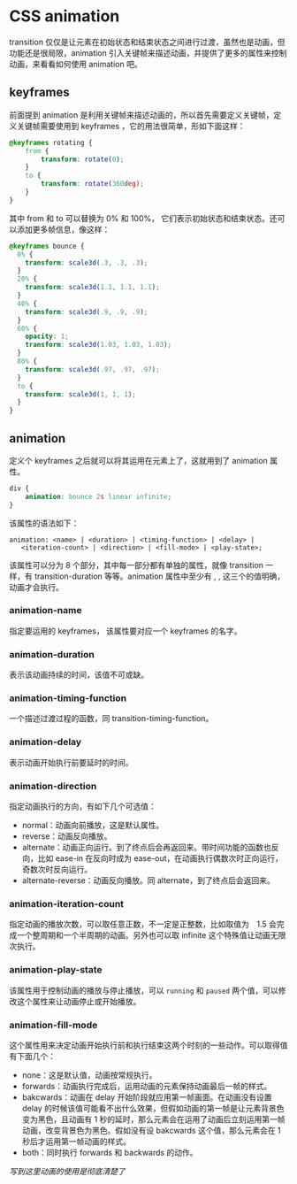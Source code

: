 # CSS animation



transition 仅仅是让元素在初始状态和结束状态之间进行过渡，虽然也是动画，但功能还是很局限，animation 引入关键帧来描述动画，并提供了更多的属性来控制动画，来看看如何使用 animation 吧。

## keyframes

前面提到 animation 是利用关键帧来描述动画的，所以首先需要定义关键帧，定义关键帧需要使用到 keyframes ，它的用法很简单，形如下面这样：

```css
@keyframes rotating {
    from {
        transform: rotate(0);
    }
    to {
        transform: rotate(360deg);
    }
}
```

其中 from 和 to 可以替换为 0% 和 100%， 它们表示初始状态和结束状态。还可以添加更多帧信息，像这样：

```css
@keyframes bounce {
  0% {
    transform: scale3d(.3, .3, .3);
  }
  20% {
    transform: scale3d(1.1, 1.1, 1.1);
  }
  40% {
    transform: scale3d(.9, .9, .9);
  }
  60% {
    opacity: 1;
    transform: scale3d(1.03, 1.03, 1.03);
  }
  80% {
    transform: scale3d(.97, .97, .97);
  }
  to {
    transform: scale3d(1, 1, 1);
  }
}
```

## animation

定义个 keyframes 之后就可以将其运用在元素上了，这就用到了 animation 属性。

```css
div {
    animation: bounce 2s linear infinite;
}
```

该属性的语法如下：

```
animation: <name> | <duration> | <timing-function> | <delay> |
   <iteration-count> | <direction> | <fill-mode> | <play-state>;
```
该属性可以分为 8 个部分，其中每一部分都有单独的属性，就像 transition 一样，有 transition-duration 等等。animation 属性中至少有 <name>, <duration>, <timing-function> 这三个的值明确，动画才会执行。


### animation-name

指定要运用的 keyframes， 该属性要对应一个 keyframes 的名字。

### animation-duration

表示该动画持续的时间，该值不可或缺。

### animation-timing-function

一个描述过渡过程的函数，同 transition-timing-function。

### animation-delay

表示动画开始执行前要延时的时间。

### animation-direction

指定动画执行的方向，有如下几个可选值：

+ normal：动画向前播放，这是默认属性。
+ reverse：动画反向播放。
+ alternate：动画正向运行。到了终点后会再返回来。带时间功能的函数也反向，比如 ease-in 在反向时成为 ease-out，在动画执行偶数次时正向运行，奇数次时反向运行。
+ alternate-reverse：动画反向播放。同 alternate，到了终点后会返回来。

### animation-iteration-count

指定动画的播放次数，可以取任意正数，不一定是正整数，比如取值为　1.5 会完成一个整周期和一个半周期的动画。另外也可以取 infinite 这个特殊值让动画无限次执行。

### animation-play-state

该属性用于控制动画的播放与停止播放，可以 `running` 和 `paused` 两个值，可以修改这个属性来让动画停止或开始播放。

### animation-fill-mode

这个属性用来决定动画开始执行前和执行结束这两个时刻的一些动作。可以取得值有下面几个：

+ none：这是默认值，动画按常规执行。
+ forwards：动画执行完成后，运用动画的元素保持动画最后一帧的样式。
+ bakcwards：动画在 delay 开始阶段就应用第一帧画面。在动画没有设置 delay 的时候该值可能看不出什么效果，但假如动画的第一帧是让元素背景色变为黑色，且动画有 1 秒的延时，那么元素会在运用了动画后立刻运用第一帧动画，改变背景色为黑色。假如没有设 bakcwards 这个值，那么元素会在 1 秒后才运用第一帧动画的样式。
+ both：同时执行 forwards 和 backwards 的动作。

_写到这里动画的使用是彻底清楚了_
